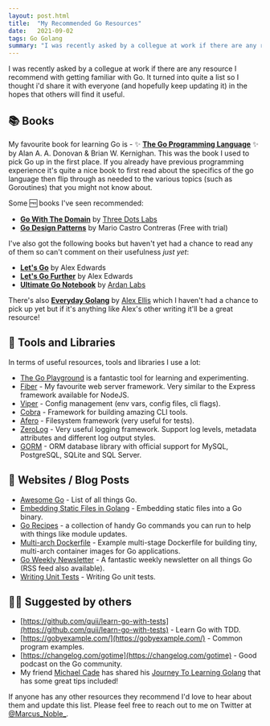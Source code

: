 ```yaml
---
layout: post.html
title:  "My Recommended Go Resources"
date:   2021-09-02
tags: Go Golang
summary: "I was recently asked by a collegue at work if there are any resource I recommend with getting familiar with Go. It turned into quite a list so I thought i'd share it with everyone (and hopefully keep updating it) in the hopes that others will find it useful."
---
```


I was recently asked by a collegue at work if there are any resource I recommend with getting familiar with Go. It turned into quite a list so I thought i'd share it with everyone (and hopefully keep updating it) in the hopes that others will find it useful.

## 📚 Books

My favourite book for learning Go is - ✨ **[The Go Programming Language](https://www.gopl.io/)** ✨ by Alan A. A. Donovan & Brian W. Kernighan.
This was the book I used to pick Go up in the first place. If you already have previous programming experience it's quite a nice book to first read about the specifics of the go language then flip through as needed to the various topics (such as Goroutines) that you might not know about.


Some 🆓 books I've seen recommended:

* **[Go With The Domain](https://threedots.tech/go-with-the-domain/)** by [Three Dots Labs](https://threedots.tech/)
* **[Go Design Patterns](https://www.packtpub.com/product/go-design-patterns/9781786466204)** by Mario Castro Contreras  (Free with trial)

I've also got the following books but haven't yet had a chance to read any of them so can't comment on their usefulness _just yet_:

* **[Let's Go](https://lets-go.alexedwards.net/)** by Alex Edwards
* **[Let's Go Further](https://lets-go-further.alexedwards.net/)** by Alex Edwards
* **[Ultimate Go Notebook](https://education.ardanlabs.com/courses/ultimate-go-notebook)** by [Ardan Labs](https://education.ardanlabs.com/)

There's also **[Everyday Golang](https://openfaas.gumroad.com/l/everyday-golang)** by [Alex Ellis](https://www.alexellis.io/) which I haven't had a chance to pick up yet but if it's anything like Alex's other writing it'll be a great resource!

## 🧰 Tools and Libraries

In terms of useful resources, tools and libraries I use a lot:

* [The Go Playground](https://play.golang.org/) is a fantastic tool for learning and experimenting.
* [Fiber](https://gofiber.io/) - My favourite web server framework. Very similar to the Express framework available for NodeJS.
* [Viper](https://github.com/spf13/viper) - Config management (env vars, config files, cli flags).
* [Cobra](https://github.com/spf13/cobra) - Framework for building amazing CLI tools.
* [Afero](https://github.com/spf13/afero) - Filesystem framework (very useful for tests).
* [ZeroLog](https://github.com/rs/zerolog) - Very useful logging framework. Support log levels, metadata attributes and different log output styles.
* [GORM](https://gorm.io/) - ORM database library with official support for MySQL, PostgreSQL, SQLite and SQL Server.

## 🔗 Websites / Blog Posts

* [Awesome Go](https://awesome-go.com/) - List of all things Go.
* [Embedding Static Files in Golang](https://bhupesh-v.github.io/embedding-static-files-in-golang/) - Embedding static files into a Go binary.
* [Go Recipes](https://github.com/nikolaydubina/go-recipes) - a collection of handy Go commands you can run to help with things like module updates.
* [Multi-arch Dockerfile](https://gist.github.com/AverageMarcus/78fbcf45e72e09d9d5e75924f0db4573) - Example multi-stage Dockerfile for building tiny, multi-arch container images for Go applications.
* [Go Weekly Newsletter](https://golangweekly.com/) - A fantastic weekly newsletter on all things Go (RSS feed also available).
* [Writing Unit Tests](https://blog.alexellis.io/golang-writing-unit-tests/) - Writing Go unit tests.

## 🧑‍💻 Suggested by others

* [https://github.com/quii/learn-go-with-tests](https://github.com/quii/learn-go-with-tests) - Learn Go with TDD.
* [https://gobyexample.com/](https://gobyexample.com/) - Common program examples.
* [https://changelog.com/gotime](https://changelog.com/gotime) - Good podcast on the Go community.
* My friend [Michael Cade](https://twitter.com/MichaelCade1) has shared his [Journey To Learning Golang](https://www.upthestack.io/2024/06/24/My-Journey-to-Learning-Golang.html) that has some great tips included!

If anyone has any other resources they recommend I'd love to hear about them and update this list. Please feel free to reach out to me on Twitter at [@Marcus_Noble_](https://twitter.com/Marcus_Noble_).

